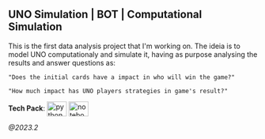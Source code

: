 
## UNO Simulation | BOT | Computational Simulation

This is the first data analysis project that I'm working on. The ideia is to model UNO computationaly and simulate it, having as purpose analysing the results and answer questions as: 
```quote
"Does the initial cards have a impact in who will win the game?"
```
```quote
"How much impact has UNO players strategies in game's result?"
```

**Tech Pack**: <img align="center" alt="python" height="30" width="40" src="https://cdn.jsdelivr.net/gh/devicons/devicon/icons/python/python-original.svg"> <img align="center" alt="notebook" height="30" width="40" src="https://upload.wikimedia.org/wikipedia/commons/3/38/Jupyter_logo.svg">

_@2023.2_
